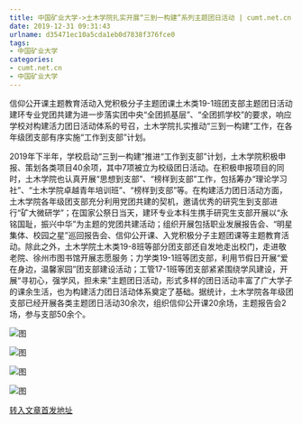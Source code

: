 ```yaml
---
title: 中国矿业大学->土木学院扎实开展“三到一构建”系列主题团日活动 | cumt.net.cn
date: 2019-12-31 09:31:43
urlname: d35471ec10a5cda1eb0d7838f376fce0
tags: 
- 中国矿业大学
categories:
- cumt.net.cn
- 中国矿业大学
---
```

信仰公开课主题教育活动入党积极分子主题团课土木类19-1班团支部主题团日活动建环专业党团共建为进一步落实团中央“全团抓基层”、“全团抓学校”的要求，响应学校对构建活力团日活动体系的号召，土木学院扎实推动“三到一构建”工作，在各年级团支部有序实施“工作到支部”计划。

2019年下半年，学校启动“三到一构建”推进“工作到支部”计划，土木学院积极申报、策划各类项目40余项，其中7项被立为校级团日活动。在积极申报项目的同时，土木学院也认真开展“思想到支部”、“榜样到支部”工作，包括筹办“理论学习社”、“土木学院卓越青年培训班”、“榜样到支部”等。在构建活力团日活动方面，土木学院各年级团支部充分利用党团共建的契机，邀请优秀的研究生到支部进行“矿大微研学”；在国家公祭日当天，建环专业本科生携手研究生支部开展以“永铭国耻，振兴中华”为主题的党团共建活动；组织开展包括职业发展报告会、“明星集体、校园之星”巡回报告会、信仰公开课、入党积极分子主题团课等主题教育活动。除此之外，土木学院土木类19-8班等部分团支部还自发地走出校门，走进敬老院、徐州市图书馆开展志愿服务；力学类19-1班等团支部，利用节假日开展“爱在身边，温馨家园”团支部建设活动；工管17-1班等团支部紧紧围绕学风建设，开展“寻初心，强学风，担未来”主题团日活动，形式多样的团日活动丰富了广大学子的课余生活，也为构建活力团日活动体系奠定了基础。据统计，土木学院各年级团支部已经开展各类主题团日活动30余次，组织信仰公开课20余场，主题报告会2场，参与支部50余个。

![图](http://xwzx.cumt.edu.cn/_upload/article/images/3e/71/22a4aaa143ba804748b1c320819a/36f8b13a-696e-4899-92f5-f0d63be71616.jpg)

![图](http://xwzx.cumt.edu.cn/_upload/article/images/3e/71/22a4aaa143ba804748b1c320819a/1d7cc36d-04d9-4362-bbd7-73f49d61493e.jpg)

![图](http://xwzx.cumt.edu.cn/_upload/article/images/3e/71/22a4aaa143ba804748b1c320819a/abf0fb14-0499-409f-b8e1-64ef699b3b50.jpg)

![图](http://xwzx.cumt.edu.cn/_upload/article/images/3e/71/22a4aaa143ba804748b1c320819a/b80196b5-0045-4880-bed5-147b969b441c.jpg)

[转入文章首发地址](http://xwzx.cumt.edu.cn/7c/99/c523a556185/page.htm)